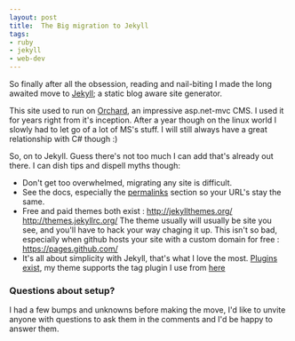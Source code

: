 ```yaml
---
layout: post
title:  The Big migration to Jekyll
tags:
- ruby
- jekyll
- web-dev
---
```


So finally after all the obsession, reading and nail-biting I made the long awaited move to [Jekyll](https://jekyllrb.com/); a static blog aware site generator.

This site used to run on [Orchard](http://www.orchardproject.net/), an impressive asp.net-mvc CMS. I used it for years
right from it's inception. After a year though on the linux world I slowly had to let go of a lot of MS's stuff. I will
still always have a great relationship with C# though :)

So, on to Jekyll. Guess there's not too much I can add that's already out there. I can dish tips and dispell myths though:

* Don't get too overwhelmed, migrating any site is difficult.
* See the docs, especially the [permalinks](https://jekyllrb.com/docs/permalinks/) section so your URL's stay the same.
* Free and paid themes both exist : http://jekyllthemes.org/ http://themes.jekyllrc.org/
  The theme usually will usually be site you see, and you'll have to hack your way chaging it up. This isn't so bad, especially when github hosts your site with a custom domain for free : https://pages.github.com/
* It's all about simplicity with Jekyll, that's what I love the most. [Plugins exist](https://jekyllrb.com/docs/plugins/), my theme supports the tag plugin I use from [here](http://charliepark.org/tags-in-jekyll/)

### Questions about setup?

I had a few bumps and unknowns before making the move, I'd like to unvite anyone with questions to ask them in the comments and I'd be happy to answer them.
